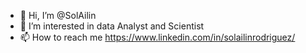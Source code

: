 - 👋 Hi, I’m @SolAilin
- 👀 I’m interested in data Analyst and Scientist
- 📫 How to reach me https://www.linkedin.com/in/solailinrodriguez/

